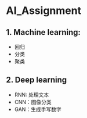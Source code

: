 # AI_Assignment
## 1. Machine learning: 
- 回归
- 分类
- 聚类
## 2. Deep learning
- RNN: 处理文本
- CNN：图像分类
- GAN：生成手写数字
